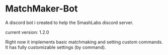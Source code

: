 # MatchMaker-Bot
A discord bot i created to help the SmashLabs discord server.

current version: 1.2.0

Right now it implements basic matchmaking and setting custom commands. 
It has fully customizable settings (by command).
